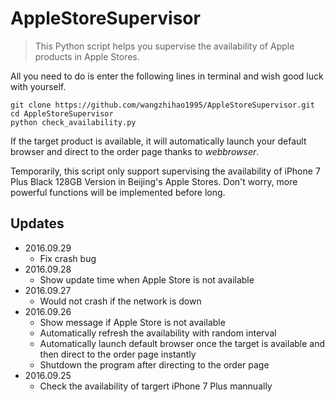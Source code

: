 # AppleStoreSupervisor

> This Python script helps you supervise the availability of Apple products in Apple Stores.

All you need to do is enter the following lines in terminal and wish good luck with yourself.

```
git clone https://github.com/wangzhihao1995/AppleStoreSupervisor.git
cd AppleStoreSupervisor
python check_availability.py
```

If the target product is available, it will automatically launch your default browser and direct to the order page thanks to *webbrowser*.

Temporarily, this script only support supervising the availability of iPhone 7 Plus Black 128GB Version in Beijing's Apple Stores.
Don't worry, more powerful functions will be implemented before long.

## Updates
- 2016.09.29
    + Fix crash bug
- 2016.09.28
    + Show update time when Apple Store is not available
- 2016.09.27
    + Would not crash if the network is down
- 2016.09.26
    + Show message if Apple Store is not available
    + Automatically refresh the availability with random interval
	+ Automatically launch default browser once the target is available and then direct to the order page instantly
    + Shutdown the program after directing to the order page
- 2016.09.25
	+ Check the availability of targert iPhone 7 Plus mannually
